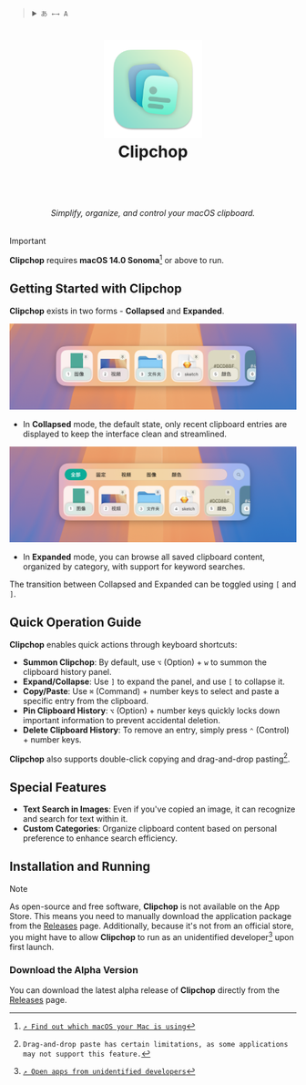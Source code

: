 <blockquote>
  <details>
    <summary>
      <code>あ ←→ A</code>
    </summary>
    <!--Head-->
    &emsp;&ensp;<sub><b>Clipchop</b> supports the following languages. <a href="/Docs/ADD_A_LOCALIZATION.md"><code>↗ Add a localization</code></a></sub>
    <br />
    <!--Body-->
    <br />
    &emsp;&ensp;English
    <br />
    &emsp;&ensp;<a href="/Docs/简体中文.md">简体中文</a>
  </details>
</blockquote>

# <p align="center"><img width="172" src="/Clipchop/Assets.xcassets/AppIcon/AppIcon-Stable.appiconset/icon_512x512%402x.png?raw=true" /><br />Clipchop</p><br />

###### <p align="center">Simplify, organize, and control your macOS clipboard.</p>

> [!IMPORTANT]
> **Clipchop** requires **macOS 14.0 Sonoma**[^check_your_macos_version] or above to run.

> [^check_your_macos_version]: [`↗ Find out which macOS your Mac is using`](https://support.apple.com/en-us/HT201260)

## Getting Started with Clipchop

**Clipchop** exists in two forms - **Collapsed** and **Expanded**.

<div align="center">
  <img width="750" src="/Docs/Contents/简体中文/Overview.png?raw=true" />
</div>

- In **Collapsed** mode, the default state, only recent clipboard entries are displayed to keep the interface clean and streamlined.

<div align="center">
  <img width="750" src="/Docs/Contents/简体中文/Overview2.png?raw=true" />
</div>

- In **Expanded** mode, you can browse all saved clipboard content, organized by category, with support for keyword searches.

The transition between Collapsed and Expanded can be toggled using `[` and `]`.

## Quick Operation Guide

**Clipchop** enables quick actions through keyboard shortcuts:

- **Summon Clipchop**: By default, use `⌥` (Option) + `w` to summon the clipboard history panel.
- **Expand/Collapse**: Use `]` to expand the panel, and use `[` to collapse it.
- **Copy/Paste**: Use `⌘` (Command) + number keys to select and paste a specific entry from the clipboard.
- **Pin Clipboard History**: `⌥` (Option) + number keys quickly locks down important information to prevent accidental deletion.
- **Delete Clipboard History**: To remove an entry, simply press `⌃` (Control) + number keys.

**Clipchop** also supports double-click copying and drag-and-drop pasting[^drag_copy].

[^drag_copy]: `Drag-and-drop paste has certain limitations, as some applications may not support this feature.`

## Special Features

- **Text Search in Images**: Even if you've copied an image, it can recognize and search for text within it.
- **Custom Categories**: Organize clipboard content based on personal preference to enhance search efficiency.

## Installation and Running

> [!NOTE]
> As open-source and free software, **Clipchop** is not available on the App Store. This means you need to manually download the application package from the [Releases](https://github.com/Cement-Labs/Clipchop/releases) page. Additionally, because it's not from an official store, you might have to allow **Clipchop** to run as an unidentified developer[^open_as_unidentified] upon first launch.

[^open_as_unidentified]: [`↗ Open apps from unidentified developers`](https://support.apple.com/en-us/HT202491) 

### Download the Alpha Version

You can download the latest alpha release of **Clipchop** directly from the [Releases](https://github.com/Cement-Labs/Clipchop/releases) page.

